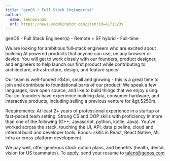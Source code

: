 ```yaml
---
title: "genOS : Full Stack Engineer(s)"
author:
  name: teknominds
  url: https://news.ycombinator.com/item?id=41715239
---
```

genOS - Full Stack Engineer(s) - Remote + SF hybrid - Full-time

We are looking for ambitious full-stack engineers who are excited about building AI powered products that anyone can use, on any browser or device. You will get to work closely with our founders, product designer, and engineers to help launch our first product while contributing to architecture, infrastructure, design, and feature specs!

Our team is well-funded &gt;$4m, small and growing - this is a great time to join and contribute to foundational parts of our product! We speak a few languages, love open source, and like to build things that we enjoy using. Our co-founders have experience building data, consumer hardware, and interactive products, including selling a previous venture for &gt;$250m.

Requirements: At least 2+ years of professional experience in a startup or fast-paced team setting. Strong CS and OOP skills with proficiency in more than one of the following (C++, Javascript, python, kotlin, Java). You&#x27;ve worked across the stack, touching the UI, API, data pipeline, cloud and internal build and developer tools.  Bonus: skills in React, React Native, ML infra or cross-platform development.

We pay well, offer generous stock option plans, and benefits (health, dental, vision for US teammates). To apply, send your resume to talent@genos.com
<JobApplication />
